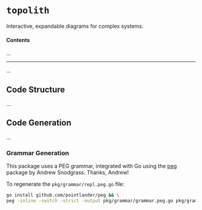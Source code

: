 # `topolith`

Interactive, expandable diagrams for complex systems.

#### Contents

...

---

...

## Code Structure

...

## Code Generation

...

### Grammar Generation

This package uses a PEG grammar, integrated with Go using the [peg](https://github.com/pointlander/peg) package by Andrew Snodgrass.
Thanks, Andrew!

To regenerate the `pkg/grammar/repl.peg.go` file:

```sh
go install github.com/pointlander/peg && \
peg -inline -switch -strict -output pkg/grammar/grammar.peg.go pkg/grammar/grammar.peg
```
